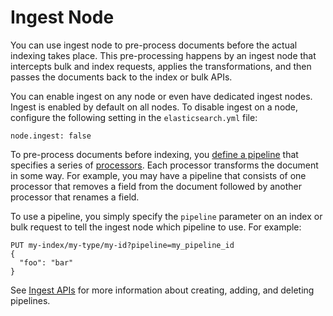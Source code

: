 # Ingest Node

You can use ingest node to pre-process documents before the actual indexing takes place. This pre-processing happens by an ingest node that intercepts bulk and index requests, applies the transformations, and then passes the documents back to the index or bulk APIs.

You can enable ingest on any node or even have dedicated ingest nodes. Ingest is enabled by default on all nodes. To disable ingest on a node, configure the following setting in the `elasticsearch.yml` file:
    
    
    node.ingest: false

To pre-process documents before indexing, you [define a pipeline](pipeline.html "Pipeline Definition") that specifies a series of [processors](ingest-processors.html "Processors"). Each processor transforms the document in some way. For example, you may have a pipeline that consists of one processor that removes a field from the document followed by another processor that renames a field.

To use a pipeline, you simply specify the `pipeline` parameter on an index or bulk request to tell the ingest node which pipeline to use. For example:
    
    
    PUT my-index/my-type/my-id?pipeline=my_pipeline_id
    {
      "foo": "bar"
    }

See [Ingest APIs](ingest-apis.html "Ingest APIs") for more information about creating, adding, and deleting pipelines.
